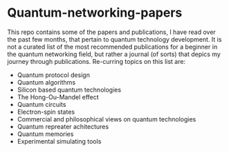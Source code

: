 # Quantum-networking-papers
This repo contains some of the papers and publications, I have read over the past few months, that pertain to quantum technology development.
It is not a curated list of the most recommended publications for a beginner in the quantum networking field, but rather a journal (of sorts) that depics my journey through publications.
Re-curring topics on this list are:
- Quantum protocol design
- Quantum algorithms
- Silicon based quantum technologies
- The Hong-Ou-Mandel effect
- Quantum circuits 
- Electron-spin states
- Commercial and philosophical views on quantum technologies
- Quantum repreater achitectures
- Quantum memories
- Experimental simulating tools


